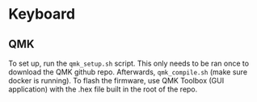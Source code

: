 # Keyboard

## QMK

To set up, run the `qmk_setup.sh` script. This only needs to be ran once to download the QMK github repo. Afterwards, `qmk_compile.sh` (make sure docker is running). To flash the firmware, use QMK Toolbox (GUI application) with the .hex file built in the root of the repo.
